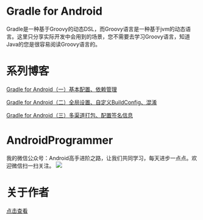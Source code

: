 # Gradle for Android
Gradle是一种基于Groovy的动态DSL，而Groovy语言是一种基于jvm的动态语言。这里只分享实际开发中会用到的场景，您不需要去学习Groovy语言，知道Java的您是很容易阅读Groovy语言的。

# 系列博客
[Gradle for Android（一）基本配置、依赖管理](http://wuxiaolong.me/2016/03/30/gradle4android1/)

[Gradle for Android（二）全局设置、自定义BuildConfig、混淆](http://wuxiaolong.me/2016/03/31/gradle4android2/)

[Gradle for Android（三）多渠道打包、配置签名信息](http://wuxiaolong.me/2016/04/01/gradle4android3/)

# AndroidProgrammer
我的微信公众号：Android高手进阶之路，让我们共同学习，每天进步一点点。欢迎微信扫一扫关注。
![](http://7q5c2h.com1.z0.glb.clouddn.com/qrcode_AndroidProgrammer.jpg)

# 关于作者
[点击查看](http://wuxiaolong.me/about/)

